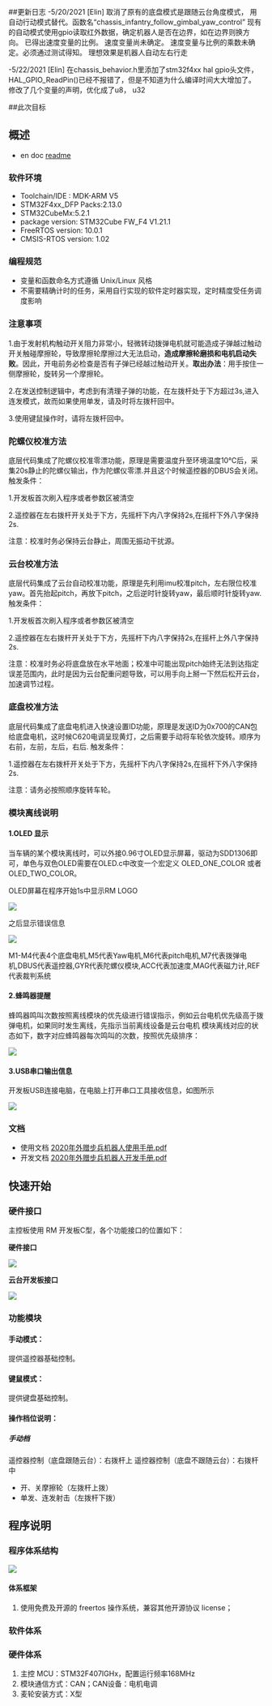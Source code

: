 
##更新日志
 -5/20/2021 [Elin]
    取消了原有的底盘模式是跟随云台角度模式， 用自动行动模式替代。函数名“chassis_infantry_follow_gimbal_yaw_control”
    现有的自动模式使用gpio读取红外数据，确定机器人是否在边界，如在边界则换方向。
    已得出速度变量的比例。
    速度变量尚未确定。
    速度变量与比例的乘数未确定。必须通过测试得知。
    理想效果是机器人自动左右行走

 -5/22/2021 [Elin]
    在chassis_behavior.h里添加了stm32f4xx hal gpio头文件，HAL_GPIO_ReadPin()已经不报错了，但是不知道为什么编译时间大大增加了。
    修改了几个变量的声明，优化成了u8， u32

##此次目标
   

## 概述

- en doc   [readme](doc/en/readme.md)

### 软件环境

 - Toolchain/IDE : MDK-ARM V5
 - STM32F4xx_DFP Packs:2.13.0
 - STM32CubeMx:5.2.1
 - package version: STM32Cube FW_F4 V1.21.1
 - FreeRTOS version: 10.0.1
 - CMSIS-RTOS version: 1.02

### 编程规范

- 变量和函数命名方式遵循 Unix/Linux 风格
- 不需要精确计时的任务，采用自行实现的软件定时器实现，定时精度受任务调度影响

### 注意事项

1.由于发射机构触动开关阻力非常小，轻微转动拨弹电机就可能造成子弹越过触动开关触碰摩擦轮，导致摩擦轮摩擦过大无法启动，**造成摩擦轮磨损和电机启动失败**。因此，开电前务必检查是否有子弹已经越过触动开关。**取出办法**：用手按住一侧摩擦轮，旋转另一个摩擦轮。

2.在发送控制逻辑中，考虑到有清理子弹的功能，在左拨杆处于下方超过3s,进入连发模式，故而如果使用单发，请及时将左拨杆回中。

3.使用键鼠操作时，请将左拨杆回中。

### 陀螺仪校准方法

底层代码集成了陀螺仪校准零漂功能，原理是需要温度升至环境温度10℃后，采集20s静止的陀螺仪输出，作为陀螺仪零漂.并且这个时候遥控器的DBUS会关闭。
触发条件：

1.开发板首次刷入程序或者参数区被清空

2.遥控器在左右拨杆开关处于下方，先摇杆下内八字保持2s,在摇杆下外八字保持2s.

注意：校准时务必保持云台静止，周围无振动干扰源。

### 云台校准方法

底层代码集成了云台自动校准功能，原理是先利用imu校准pitch，左右限位校准yaw。首先抬起pitch，再放下pitch，之后逆时针旋转yaw，最后顺时针旋转yaw.
触发条件：

1.开发板首次刷入程序或者参数区被清空

2.遥控器在左右拨杆开关处于下方，先摇杆下内八字保持2s,在摇杆上外八字保持2s.

注意：校准时务必将底盘放在水平地面；校准中可能出现pitch始终无法到达指定误差范围内，此时是因为云台配重问题导致，可以用手向上掰一下然后松开云台，加速调节过程。



### 底盘校准方法

底层代码集成了底盘电机进入快速设置ID功能，原理是发送ID为0x700的CAN包给底盘电机，这时候C620电调呈现黄灯，之后需要手动将车轮依次旋转。顺序为右前，左前，左后，右后.
触发条件：

1.遥控器在左右拨杆开关处于下方，先摇杆下内八字保持2s,在摇杆下外八字保持2s.

注意：请务必按照顺序旋转车轮。



### 模块离线说明
#### 1.OLED 显示

当车辆的某个模块离线时，可以外接0.96寸OLED显示屏幕，驱动为SDD1306即可，单色与双色OLED需要在OLED.c中改变一个宏定义 OLED_ONE_COLOR 或者 OLED_TWO_COLOR。

OLED屏幕在程序开始1s中显示RM LOGO

![](doc/image/RoboMaster_logo.png)

之后显示错误信息


![](doc/image/error_show.png)


M1-M4代表4个底盘电机,M5代表Yaw电机,M6代表pitch电机,M7代表拨弹电机,DBUS代表遥控器,GYR代表陀螺仪模块,ACC代表加速度,MAG代表磁力计,REF代表裁判系统

#### 2.蜂鸣器提醒

蜂鸣器鸣叫次数按照离线模块的优先级进行错误指示，例如云台电机优先级高于拨弹电机，如果同时发生离线，先指示当前离线设备是云台电机
模块离线对应的状态如下，数字对应蜂鸣器每次鸣叫的次数，按照优先级排序：

![](doc/image/buzzer_warning.png)

#### 3.USB串口输出信息

开发板USB连接电脑，在电脑上打开串口工具接收信息，如图所示

![](doc/image/usb_warning.png)



### 文档

- 使用文档  [2020年外赠步兵机器人使用手册.pdf](doc/cn/2020年外赠步兵机器人使用手册.pdf)
- 开发文档 [2020年外赠步兵机器人开发手册.pdf](doc/cn/2020年外赠步兵机器人开发手册.pdf)

## 快速开始

### 硬件接口

主控板使用 RM 开发板C型，各个功能接口的位置如下：

**硬件接口**

![](doc/image/handware.png)

**云台开发板接口**

![](doc/image/board_handware.png)


### 功能模块

#### 手动模式：

提供遥控器基础控制。

#### 键鼠模式：

提供键盘基础控制。

#### 操作档位说明：

##### 手动档

遥控器控制（底盘跟随云台）：右拨杆上
遥控器控制（底盘不跟随云台）：右拨杆中

- 开、关摩擦轮（左拨杆上拨）
- 单发、连发射击（左拨杆下拨）

## 程序说明

### 程序体系结构
![](doc/image/software_system.png)

#### 体系框架

1. 使用免费及开源的 freertos 操作系统，兼容其他开源协议 license；




### 软件体系


### 硬件体系

1. 主控 MCU：STM32F407IGHx，配置运行频率168MHz
2. 模块通信方式：CAN；CAN设备：电机电调
3. 麦轮安装方式：X型


